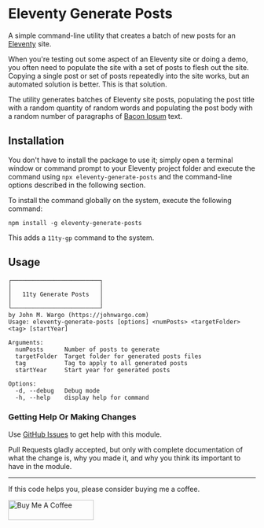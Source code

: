 # Eleventy Generate Posts

A simple command-line utility that creates a batch of new posts for an [Eleventy](https://www.11ty.dev/) site.

When you're testing out some aspect of an Eleventy site or doing a demo, you often need to populate the site with a set of posts to flesh out the site. Copying a single post or set of posts repeatedly into the site works, but an automated solution is better. This is that solution.

The utility generates batches of Eleventy site posts, populating the post title with a random quantity of random words and populating the post body with a random number of paragraphs of [Bacon Ipsum](https://baconipsum.com/) text.

## Installation

You don't have to install the package to use it; simply open a terminal window or command prompt to your Eleventy project folder and execute the command using `npx eleventy-generate-posts` and the command-line options described in the following section.

To install the command globally on the system, execute the following command:

```shell
npm install -g eleventy-generate-posts
```

This adds a `11ty-gp` command to the system.

## Usage




```shell
┌─────────────────────────┐
│                         │
│   11ty Generate Posts   │
│                         │
└─────────────────────────┘
by John M. Wargo (https://johnwargo.com)
Usage: eleventy-generate-posts [options] <numPosts> <targetFolder> <tag> [startYear]

Arguments:
  numPosts      Number of posts to generate
  targetFolder  Target folder for generated posts files
  tag           Tag to apply to all generated posts
  startYear     Start year for generated posts

Options:
  -d, --debug   Debug mode
  -h, --help    display help for command
```


### Getting Help Or Making Changes

Use [GitHub Issues](https://github.com/johnwargo/eleventy-generate-posts/issues) to get help with this module.

Pull Requests gladly accepted, but only with complete documentation of what the change is, why you made it, and why you think its important to have in the module.

***

If this code helps you, please consider buying me a coffee.

<a href="https://www.buymeacoffee.com/johnwargo" target="_blank"><img src="https://cdn.buymeacoffee.com/buttons/default-orange.png" alt="Buy Me A Coffee" height="41" width="174"></a>